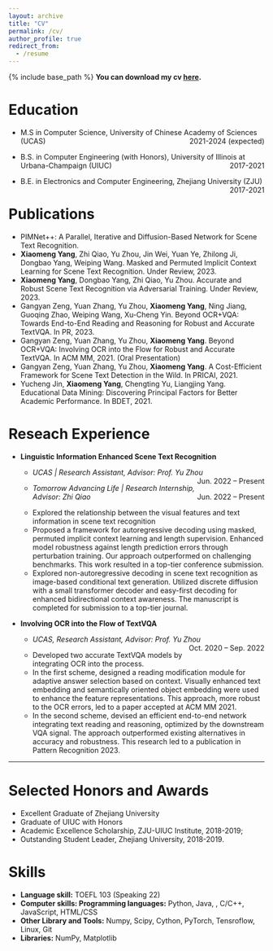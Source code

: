 ```yaml
---
layout: archive
title: "CV"
permalink: /cv/
author_profile: true
redirect_from:
  - /resume
---
```


{% include base_path %}
**You can download my cv [here]().**

Education
======
* <p style="text-align:left;">M.S in Computer Science, University of Chinese Academy of Sciences (UCAS)<span style="float:right;">2021-2024 (expected)</span></p>
* <p style="text-align:left;">B.S. in Computer Engineering (with Honors), University of Illinois at Urbana-Champaign (UIUC)<span style="float:right;">2017-2021</span></p>
* <p style="text-align:left;">B.E. in Electronics and Computer Engineering, Zhejiang University (ZJU)<span style="float:right;">2017-2021</span></p>

Publications
======
* PIMNet++: A Parallel, Iterative and Diffusion-Based Network for Scene Text Recognition.
* **Xiaomeng Yang**, Zhi Qiao, Yu Zhou, Jin Wei, Yuan Ye, Zhilong Ji, Dongbao Yang, Weiping Wang. Masked and Permuted Implicit Context Learning for Scene Text Recognition. Under Review, 2023.
* **Xiaomeng Yang**, Dongbao Yang, Zhi Qiao, Yu Zhou. Accurate and Robust Scene Text Recognition via Adversarial
Training. Under Review, 2023.
* Gangyan Zeng, Yuan Zhang, Yu Zhou, **Xiaomeng Yang**, Ning Jiang, Guoqing Zhao, Weiping Wang, Xu-Cheng Yin. Beyond OCR+VQA: Towards End-to-End Reading and Reasoning for Robust and Accurate TextVQA. In PR, 2023.
* Gangyan Zeng, Yuan Zhang, Yu Zhou, **Xiaomeng Yang**. Beyond OCR+VQA: Involving OCR into the Flow for Robust and Accurate TextVQA. In ACM MM, 2021. (Oral Presentation)
* Gangyan Zeng, Yuan Zhang, Yu Zhou, **Xiaomeng Yang**. A Cost-Efficient Framework for Scene Text Detection in the Wild. In PRICAI, 2021.
* Yucheng Jin, **Xiaomeng Yang**, Chengting Yu, Liangjing Yang. Educational Data Mining: Discovering Principal Factors for Better Academic Performance. In BDET, 2021.

Reseach Experience
======
* **Linguistic Information Enhanced Scene Text Recognition**
  * <p style="text-align:left;"><em>UCAS | Research Assistant, Advisor: Prof. Yu Zhou</em><span style="float:right;">Jun. 2022 – Present</span></p>
  * <p style="text-align:left;"><em>Tomorrow Advancing Life | Research Internship, Advisor: Zhi Qiao</em><span style="float:right;">Jun. 2022 – Present</span></p>
  * Explored the relationship between the visual features and text information in scene text recognition
  * Proposed a framework for autoregressive decoding using masked, permuted implicit context learning and length supervision. Enhanced model robustness against length prediction errors through perturbation training. Our approach outperformed on challenging benchmarks. This work resulted in a top-tier conference submission.
  * Explored non-autoregressive decoding in scene text recognition as image-based conditional text generation. Utilized discrete diffusion with a small transformer decoder and easy-first decoding for enhanced bidirectional context awareness. The manuscript is completed for submission to a top-tier journal.

* **Involving OCR into the Flow of TextVQA**
  * <p style="text-align:left;"><em>UCAS, Research Assistant, Advisor: Prof. Yu Zhou</em><span style="float:right;">Oct. 2020 – Sep. 2022</span></p>
  * Developed two accurate TextVQA models by integrating OCR into the process.
  * In the first scheme, designed a reading modification module for adaptive answer selection based on context. Visually enhanced text embedding and semantically oriented object embedding were used to enhance the feature representations. This approach, more robust to the OCR errors, led to a paper accepted at ACM MM 2021.
  * In the second scheme, devised an efficient end-to-end network integrating text reading and reasoning, optimized by the downstream VQA signal. The approach outperformed existing alternatives in accuracy and robustness. This research led to a publication in Pattern Recognition 2023.

* ****

Selected Honors and Awards
=====
* Excellent Graduate of Zhejiang University
* Graduate of UIUC with Honors
* Academic Excellence Scholarship, ZJU-UIUC Institute, 2018-2019;
* Outstanding Student Leader, Zhejiang University, 2018-2019.

Skills
======
* **Language skill:** TOEFL 103 (Speaking 22)
* **Computer skills: Programming languages:** Python, Java, , C/C++, JavaScript, HTML/CSS
* **Other Library and Tools:** Numpy, Scipy, Cython, PyTorch, Tensroflow, Linux, Git
* **Libraries:** NumPy, Matplotlib
